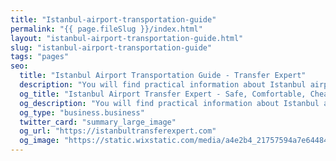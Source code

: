 ```yaml
---
title: "Istanbul-airport-transportation-guide"
permalink: "{{ page.fileSlug }}/index.html"
layout: "istanbul-airport-transportation-guide.html"
slug: "istanbul-airport-transportation-guide"
tags: "pages"
seo:
  title: "Istanbul Airport Transportation Guide - Transfer Expert"
  description: "You will find practical information about Istanbul airport transfer and other transportation options. You have three options to get to the city center ..."
  og_title: "Istanbul Airport Transfer Expert - Safe, Comfortable, Cheap"
  og_description: "You will find practical information about Istanbul airport transfer and other transportation options. You have three options to get to the city center ..."
  og_type: "business.business"
  twitter_card: "summary_large_image"
  og_url: "https://istanbultransferexpert.com"
  og_image: "https://static.wixstatic.com/media/a4e2b4_21757594a7e64484a3beaf5b956a2699~mv2.jpg/v1/fill/w_1349,h_726,al_c/a4e2b4_21757594a7e64484a3beaf5b956a2699~mv2.jpg"
---
```



